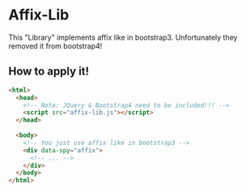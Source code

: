 # Affix-Lib
This "Library" implements affix like in bootstrap3. Unfortunately they removed it from bootstrap4!

## How to apply it!
```html
<html> 
  <head>
    <!-- Note: JQuery & Bootstrap4 need to be included!!! -->
    <script src="affix-lib.js"></script>
  </head>
  
  <body>
    <!-- You just use affix like in bootstrap3 -->
    <div data-spy="affix">
      <!-- ... -->
    </div>
  </body>
</html> 
```
